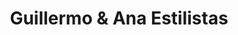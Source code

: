 ---
title: "Guillermo & Ana Estilistas"
url: /neuquen/guillermo-und-ana-estilistas/
shop: peluquería
---